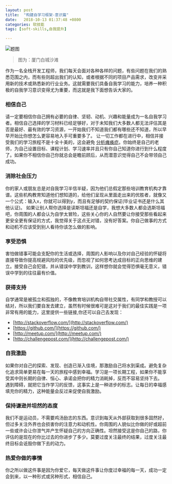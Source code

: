 ```yaml
---
layout: post
title:  "构建自学习框架-意识篇"
date:   2018-10-13 01:37:48 +0800
categories: 软技能
tags: [soft-skills,自我提升]

---
```

![题图](https://pandao.github.io/editor.md/examples/images/8.jpg)

> 图为：厦门白城沙滩

作为一名全栈开发工程师，我们每天会面对各种各样的问题，有些问题在我们的熟悉范围之内，而有些则超出我们的认知，或者根据不同的项目产品需求，改变并采用新的技术或熟悉新的行业业务。这就需要我们具备自我学习的能力，培养一种积极的自我学习意识变得尤为重要，而这就是我下面想告诉大家的。
### 相信自己

请一定要相信你自己拥有必要的自律、坚韧、动机、兴趣和能量成为一名自我学习者。相信自己选择的学习材料已经足够好，对于未知我们大多数人都无法评估其是否是最好、最有效的学习资源，一开始我们不知道我们都有哪些还不知道，所以早早开始比你想怎么更容易地入手可重要多了。
让一切工作都在进行中，相信并接受我们的学习旅程不是十全十美的，这会避免 [分析瘫痪症](https://en.wikipedia.org/wiki/Analysis_paralysis)。你始终是自己的老师，为自己设置目标、课程计划、学习速率并且只有你自己知道你进行到什么程度了。如果你不相信你自己你就总会是瞻前顾后，从而潜意识觉得自己不会带领自己成功。

### 消除社会压力

你的家人或朋友总是对自我学习半信半疑，因为他们总假定那些培训教育机构才靠谱。这些机构教育知道他们想知道的，给他们呈现从里面走出来的优胜者，就像又一个公式：输入x，你就可以得到y，而且有足够的契约保证(毕业证书还是什么其他认证)。
如果让别人帮你选择是读斯坦福还是自学，我想大多数人都会选斯坦福吧，你周围的人都会认为自学太冒险，这些关心你的人自然要让你接受那些看起来更安全更有保证的方式，我觉得关于这点无对错，没有好答案。你自己做事的方式和动机不应该受到别人看待你该怎么做的影响。

### 享受恐惧

害怕做错事可能会支配你的生活或选择，周围的人影响以及你对自己经验的怀疑将直接导致你提高规避风险的优先级，而忽视了如何思考达成目标的正向思维的建立。接受自己会犯错，并从错误中学到教训，这样想你就会觉得恐惧毫无意义，错误中学到的往往最有价值。

### 获得支持

自学通常是被孤立和孤独的，不像教育培训机构自带社交属性，有同学和教授可以结对，所以我们要自发去建立，虽然有时候很难可是这对于我们的最佳实践是一项非常有用的能力，这里提供一些链接,你还可以自己去发现：

- [http://stackoverflow.com/](http://stackoverflow.com/)
- [https://github.com/](https://github.com/)
- [http://meetup.com/](http://meetup.com/)
- [http://challengepost.com/](http://challengepost.com/)

### 自我激励

如果你对自己的探索、发现、创造已渐入佳境，那激励自己将水到渠成。避免复杂化追求简单更易在每一天的旅程中感到幸福。学习是一项长期工程，如果你不能享受其中则长期的自律、恒心、承诺会把你的精力消耗掉，反而不容易坚持下去。
遇到障碍，就把它当作学习的反馈，这事实上是一种进步的标志。让每日的幸福感填充你的精力，这种能量会反过来促使自我激励。

### 保持谦逊并坦然的态度
我们不是运动员，不需要鸡汤励志的东西。意识到每天从外部获取到很多固然好，但过多关注外界也会损害你的注意力和动机性。你周围的人貌似比你做的好或超前一些或许会让你泄气并产生怀疑自己的方向正确性。坦然接受这是你自己的路，你评估的是现在的你比过去的你进步了多少。莫要过度关注最终的结果，过度关注最终目标会诋毁你做下去的动力。

### 热爱你做的事情
你之所以做这件事是因为你爱它，每天做这件事让你度过幸福的每一天，成功一定会到来，以一种形式或另种形式，相信自己。